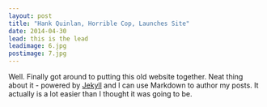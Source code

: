 ```yaml
---
layout: post
title: "Hank Quinlan, Horrible Cop, Launches Site"
date: 2014-04-30
lead: this is the lead
leadimage: 6.jpg
postimage: 7.jpg
---
```


Well. Finally got around to putting this old website together. Neat thing about it - powered by [Jekyll](http://jekyllrb.com) and I can use Markdown to author my posts. It actually is a lot easier than I thought it was going to be.